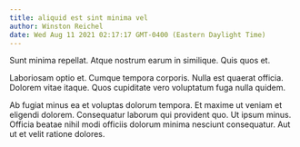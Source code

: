 ```yaml
---
title: aliquid est sint minima vel
author: Winston Reichel
date: Wed Aug 11 2021 02:17:17 GMT-0400 (Eastern Daylight Time)
---
```

Sunt minima repellat. Atque nostrum earum in similique. Quis quos et.

 Laboriosam optio et. Cumque tempora corporis. Nulla est quaerat officia. Dolorem vitae itaque. Quos cupiditate vero voluptatum fuga nulla quidem.

 Ab fugiat minus ea et voluptas dolorum tempora. Et maxime ut veniam et eligendi dolorem. Consequatur laborum qui provident quo. Ut ipsum minus. Officia beatae nihil modi officiis dolorum minima nesciunt consequatur. Aut ut et velit ratione dolores.